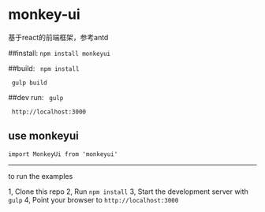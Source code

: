 # monkey-ui
基于react的前端框架，参考antd


##install:
<code>npm install monkeyui</code>

##build:
<code> npm install </code>

<code> gulp build</code>	

##dev run:
<code> gulp </code>

<code>	http://localhost:3000</code>


## use monkeyui 

<code>import MonkeyUi from 'monkeyui'</code>
______________________________________________

to run the examples 

1, Clone this repo
2, Run   <code>npm install</code>
3, Start the development server with   <code>gulp</code>
4, Point your browser to    <code>http://localhost:3000</code>